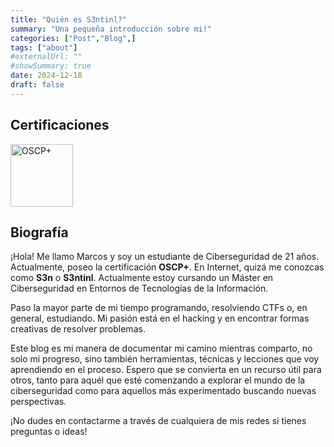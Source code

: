 ```yaml
---
title: "Quién es S3ntinl?"
summary: "Una pequeña introducción sobre mi!"
categories: ["Post","Blog",]
tags: ["about"]
#externalUrl: ""
#showSummary: true
date: 2024-12-18
draft: false
---
```

## Certificaciones

<img src="https://www.offsec.com/_astro/OSCP-plus.BZHuApYA_26szk9.svg" alt="OSCP+" width="100">

## Biografía
¡Hola! Me llamo Marcos y soy un estudiante de Ciberseguridad de 21 años. Actualmente, poseo la certificación **OSCP+**. En Internet, quizá me conozcas como **S3n** o **S3ntinl**. Actualmente estoy cursando un Máster en Ciberseguridad en Entornos de Tecnologías de la Información.

Paso la mayor parte de mi tiempo programando, resolviendo CTFs o, en general, estudiando. Mi pasión está en el hacking y en encontrar formas creativas de resolver problemas.

Este blog es mi manera de documentar mi camino mientras comparto, no solo mi progreso, sino también herramientas, técnicas y lecciones que voy aprendiendo en el proceso. Espero que se convierta en un recurso útil para otros, tanto para aquél que esté comenzando a explorar el mundo de la ciberseguridad como para aquellos más experimentado buscando nuevas perspectivas.

¡No dudes en contactarme a través de cualquiera de mis redes si tienes preguntas o ideas!
